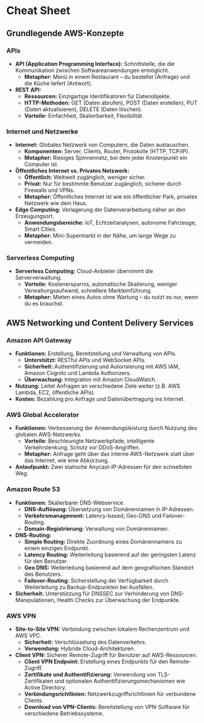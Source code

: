 # Cheat Sheet

## Grundlegende AWS-Konzepte

### APIs

- **API (Application Programming Interface):** Schnittstelle, die die Kommunikation zwischen Softwareanwendungen ermöglicht.
  - **Metapher:** Menü in einem Restaurant – du bestellst (Anfrage) und die Küche liefert (Antwort).
- **REST API:**
  - **Ressourcen:** Einzigartige Identifikatoren für Datenobjekte.
  - **HTTP-Methoden:** GET (Daten abrufen), POST (Daten erstellen), PUT (Daten aktualisieren), DELETE (Daten löschen).
  - **Vorteile:** Einfachheit, Skalierbarkeit, Flexibilität.

### Internet und Netzwerke

- **Internet:** Globales Netzwerk von Computern, die Daten austauschen.
  - **Komponenten:** Server, Clients, Router, Protokolle (HTTP, TCP/IP).
  - **Metapher:** Riesiges Spinnennetz, bei dem jeder Knotenpunkt ein Computer ist.
- **Öffentliches Internet vs. Privates Netzwerk:**
  - **Öffentlich:** Weltweit zugänglich, weniger sicher.
  - **Privat:** Nur für bestimmte Benutzer zugänglich, sicherer durch Firewalls und VPNs.
  - **Metapher:** Öffentliches Internet ist wie ein öffentlicher Park, privates Netzwerk wie dein Haus.
- **Edge Computing:** Verlagerung der Datenverarbeitung näher an den Erzeugungsort.
  - **Anwendungsbereiche:** IoT, Echtzeitanalysen, autonome Fahrzeuge, Smart Cities.
  - **Metapher:** Mini-Supermarkt in der Nähe, um lange Wege zu vermeiden.

### Serverless Computing

- **Serverless Computing:** Cloud-Anbieter übernimmt die Serververwaltung.
  - **Vorteile:** Kostenersparnis, automatische Skalierung, weniger Verwaltungsaufwand, schnellere Markteinführung.
  - **Metapher:** Mieten eines Autos ohne Wartung – du nutzt es nur, wenn du es brauchst.

## AWS Networking und Content Delivery Services

### Amazon API Gateway

- **Funktionen:** Erstellung, Bereitstellung und Verwaltung von APIs.
  - **Unterstützt:** RESTful APIs und WebSocket APIs.
  - **Sicherheit:** Authentifizierung und Autorisierung mit AWS IAM, Amazon Cognito und Lambda Authorizers.
  - **Überwachung:** Integration mit Amazon CloudWatch.
- **Nutzung:** Leitet Anfragen an verschiedene Ziele weiter (z.B. AWS Lambda, EC2, öffentliche APIs).
- **Kosten:** Bezahlung pro Anfrage und Datenübertragung ins Internet.

### AWS Global Accelerator

- **Funktionen:** Verbesserung der Anwendungsleistung durch Nutzung des globalen AWS-Netzwerks.
  - **Vorteile:** Beschleunigte Netzwerkpfade, intelligente Verkehrslenkung, Schutz vor DDoS-Angriffen.
  - **Metapher:** Anfrage geht über das interne AWS-Netzwerk statt über das Internet, wie eine Abkürzung.
- **Anlaufpunkt:** Zwei statische Anycast-IP-Adressen für den schnellsten Weg.

### Amazon Route 53

- **Funktionen:** Skalierbarer DNS-Webservice.
  - **DNS-Auflösung:** Übersetzung von Domänennamen in IP-Adressen.
  - **Verkehrsmanagement:** Latency-based, Geo-DNS und Failover-Routing.
  - **Domain-Registrierung:** Verwaltung von Domänennamen.
- **DNS-Routing:**
  - **Simple Routing:** Direkte Zuordnung eines Domänennamens zu einem einzigen Endpunkt.
  - **Latency Routing:** Weiterleitung basierend auf der geringsten Latenz für den Benutzer.
  - **Geo DNS:** Weiterleitung basierend auf dem geografischen Standort des Benutzers.
  - **Failover-Routing:** Sicherstellung der Verfügbarkeit durch Weiterleitung zu Backup-Endpunkten bei Ausfällen.
- **Sicherheit:** Unterstützung für DNSSEC zur Verhinderung von DNS-Manipulationen, Health Checks zur Überwachung der Endpunkte.

### AWS VPN

- **Site-to-Site VPN:** Verbindung zwischen lokalem Rechenzentrum und AWS VPC.
  - **Sicherheit:** Verschlüsselung des Datenverkehrs.
  - **Verwendung:** Hybride Cloud-Architekturen.
- **Client VPN:** Sicherer Remote-Zugriff für Benutzer auf AWS-Ressourcen.
  - **Client VPN Endpoint:** Erstellung eines Endpunkts für den Remote-Zugriff.
  - **Zertifikate und Authentifizierung:** Verwendung von TLS-Zertifikaten und optionalen Authentifizierungsmechanismen wie Active Directory.
  - **Verbindungsrichtlinien:** Netzwerkzugriffsrichtlinien für verbundene Clients.
  - **Download von VPN-Clients:** Bereitstellung von VPN-Software für verschiedene Betriebssysteme.
